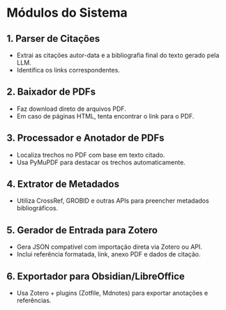 # Módulos do Sistema

## 1. Parser de Citações
- Extrai as citações autor-data e a bibliografia final do texto gerado pela LLM.
- Identifica os links correspondentes.

## 2. Baixador de PDFs
- Faz download direto de arquivos PDF.
- Em caso de páginas HTML, tenta encontrar o link para o PDF.

## 3. Processador e Anotador de PDFs
- Localiza trechos no PDF com base em texto citado.
- Usa PyMuPDF para destacar os trechos automaticamente.

## 4. Extrator de Metadados
- Utiliza CrossRef, GROBID e outras APIs para preencher metadados bibliográficos.

## 5. Gerador de Entrada para Zotero
- Gera JSON compatível com importação direta via Zotero ou API.
- Inclui referência formatada, link, anexo PDF e dados de citação.

## 6. Exportador para Obsidian/LibreOffice
- Usa Zotero + plugins (Zotfile, Mdnotes) para exportar anotações e referências.
